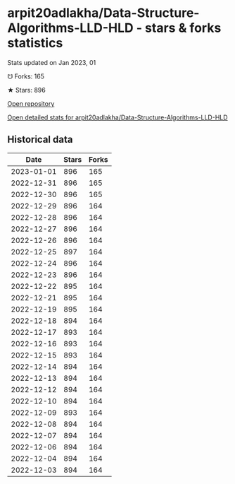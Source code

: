 # arpit20adlakha/Data-Structure-Algorithms-LLD-HLD - stars & forks statistics

Stats updated on Jan 2023, 01

☋ Forks: 165

★ Stars: 896

[Open repository](https://github.com/arpit20adlakha/Data-Structure-Algorithms-LLD-HLD)

[Open detailed stats for arpit20adlakha/Data-Structure-Algorithms-LLD-HLD](https://reviewgithub.com/rep/arpit20adlakha/Data-Structure-Algorithms-LLD-HLD)

## Historical data
| Date | Stars | Forks |
|------|-------|-------|
| 2023-01-01 | 896 | 165 | 
| 2022-12-31 | 896 | 165 | 
| 2022-12-30 | 896 | 165 | 
| 2022-12-29 | 896 | 164 | 
| 2022-12-28 | 896 | 164 | 
| 2022-12-27 | 896 | 164 | 
| 2022-12-26 | 896 | 164 | 
| 2022-12-25 | 897 | 164 | 
| 2022-12-24 | 896 | 164 | 
| 2022-12-23 | 896 | 164 | 
| 2022-12-22 | 895 | 164 | 
| 2022-12-21 | 895 | 164 | 
| 2022-12-19 | 895 | 164 | 
| 2022-12-18 | 894 | 164 | 
| 2022-12-17 | 893 | 164 | 
| 2022-12-16 | 893 | 164 | 
| 2022-12-15 | 893 | 164 | 
| 2022-12-14 | 894 | 164 | 
| 2022-12-13 | 894 | 164 | 
| 2022-12-12 | 894 | 164 | 
| 2022-12-10 | 894 | 164 | 
| 2022-12-09 | 893 | 164 | 
| 2022-12-08 | 894 | 164 | 
| 2022-12-07 | 894 | 164 | 
| 2022-12-06 | 894 | 164 | 
| 2022-12-04 | 894 | 164 | 
| 2022-12-03 | 894 | 164 | 

